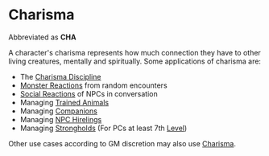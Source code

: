 # Charisma

Abbreviated as **CHA**

A character's charisma represents how much connection they have to other living creatures, mentally and spiritually. Some applications of charisma are:

- The [Charisma Discipline](../../Magic/Spellcasting/Spellcasting%20Disciplines/Charisma%20Discipline.md)
- [Monster Reactions](../../Game%20Procedures/Social%20Procedures/Monster%20Reactions.md) from random encounters
- [Social Reactions](../../Game%20Procedures/Social%20Procedures/Social%20Reactions.md) of NPCs in conversation
- Managing [Trained Animals](../../Items%20and%20Gear/Gear/Trained%20Animals.md)
- Managing [Companions](../../Game%20Procedures/Social%20Procedures/Companions.md)
- Managing [NPC Hirelings](../../Game%20Procedures/Social%20Procedures/Stronghold%20Rules/NPC%20Hirelings.md)
- Managing [Strongholds](../../Game%20Procedures/Social%20Procedures/Stronghold%20Rules/Stronghold%20Play.md) (For PCs at least 7th [Level](../Derived%20Statistics/Level.md))

Other use cases according to GM discretion may also use [Charisma]().
